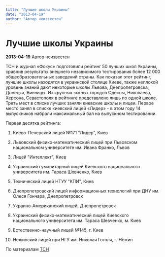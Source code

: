 ```yaml
---
title: "Лучшие школы Украины"
date: "2013-04-19"
author: "Автор неизвестен"
---
```


# Лучшие школы Украины

**2013-04-19** Автор неизвестен

ТСН и журнал «Фокус» подготовили рейтинг 50 лучших школ Украины, сравнив результаты внешнего независимого тестирования более 12 000 общеобразовательных заведений страны. Как показал этот рейтинг, лучшие школы находятся в украинской столице Киеве, также неплохой уровень знаний дают некоторые школы Львова, Днепропетровска, Донецка, Винницы. Из крупных южных городов Одессы, Николаева, Херсона, Севастополя в рейтинге представлено лишь по одной школе. Треть мест в списке лучших заняли киевские школы и лицеи. Первое место занял в списке киевский лицей «Лидер» - в этом году 14 выпускников набрали максимальный бал на выпускном тестировании.

Первая десятка рейтинга:

1. Киево-Печерский лицей №171 "Лидер", Киев

2. Львовский физико-математический лицей при Львовском национальном университете им. Ивана Франко, Львов

3. Лицей "Интеллект", Киев

4. Украинский гуманитарный лицей Киевского национального университета им. Тараса Шевченко, Киев

5. Технический лицей НТУУ "КПИ", Киев

6. Днепропетровский лицей информационных технологий при ДНУ им. Олеся Гончара, Днепропетровск

7. Украино-Американский лицей, Днепропетровск

8. Украинский физико-математический лицей Киевского национального университета им. Тараса Шевченко, м. Киев

9. Естественно-научный лицей №145, г. Киев

10. Нежинский лицей при НГУ им. Николая Гоголя, г. Нежин

По материалам [ТСН](http://ru.tsn.ua/ukrayina/reyting-luchshih-shkol-ukrainy-kiev-i-lvov-oboshli-vseh-po-kachestvu-obrazovaniya-301942.html)